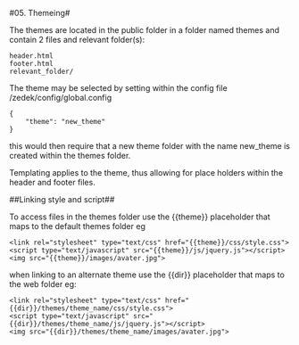 #05. Themeing#

The themes are located in the public folder in a folder named themes and contain 2 files and relevant folder(s):

    header.html
    footer.html
    relevant_folder/

The theme may be selected by setting within the config file /zedek/config/global.config

    {
        "theme": "new_theme"
    }

this would then require that a new theme folder with the name new_theme is created within the themes folder.

Templating applies to the theme, thus allowing for place holders within the header and footer files.

##Linking style and script##

To access files in the themes folder use the {{theme}} placeholder that maps to the default themes folder eg

    <link rel="stylesheet" type="text/css" href="{{theme}}/css/style.css">
    <script type="text/javascript" src="{{theme}}/js/jquery.js"></script>
    <img src="{{theme}}/images/avater.jpg">

when linking to an alternate theme use the {{dir}} placeholder that maps to the web folder eg:

    <link rel="stylesheet" type="text/css" href="{{dir}}/themes/theme_name/css/style.css">
    <script type="text/javascript" src="{{dir}}/themes/theme_name/js/jquery.js"></script>
    <img src="{{dir}}/themes/theme_name/images/avater.jpg">
